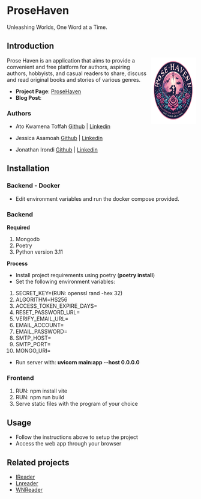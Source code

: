 # ProseHaven 
Unleashing Worlds, One Word at a Time.

## Introduction
<img src="./img/logo.png" align="right"
     alt="Size Limit logo by Anton Lovchikov" width="120" height="178">


Prose Haven is an application that aims to provide a convenient and free platform for authors, aspiring authors, hobbyists, and casual readers to share, discuss and read original books and stories of various genres.

* **Project Page**: [ProseHaven](http://web-02.akt-global.tech/)
* **Blog Post**: 

### Authors
* Ato Kwamena Toffah [Github](https://github.com/UnfetteredScholar) | [Linkedin](https://www.linkedin.com/in/ato-k-toffah/)

* Jessica Asamoah [Github](https://github.com/Jessica-Asamoah) | [Linkedin](https://www.linkedin.com/in/jessica-awuradjoa-asamoah-402ba6191/)

* Jonathan Irondi [Github](https://github.com/irondijonathan) | [Linkedin]()


## Installation

### Backend - Docker
* Edit environment variables and run the docker compose provided.

### Backend
**Required**
1. Mongodb
2. Poetry
3. Python version 3.11 

**Process**
* Install project requirements using poetry (**poetry install**)
* Set the following environment variables:
1. SECRET_KEY=(RUN: openssl rand -hex 32)
2. ALGORITHM=HS256
3. ACCESS_TOKEN_EXPIRE_DAYS=
4. RESET_PASSWORD_URL=
5. VERIFY_EMAIL_URL=
6. EMAIL_ACCOUNT=
7. EMAIL_PASSWORD=
8. SMTP_HOST=
9. SMTP_PORT=
10. MONGO_URI=

* Run server with: **uvicorn main:app --host 0.0.0.0**

### Frontend
1. RUN: npm install vite
2. RUN: npm run build
3. Serve static files with the program of your choice


## Usage

* Follow the instructions above to setup the project
* Access the web app through your browser


## Related projects

* [IReader](https://github.com/IReaderorg/IReader)
* [Lnreader](https://github.com/LNReader/lnreader)
* [WNReader](https://github.com/Nithin-Johnson/WNReader)